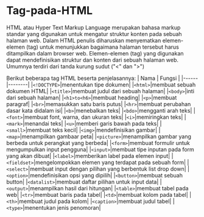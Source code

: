 # Tag-pada-HTML

HTML atau Hyper Text Markup Language merupakan bahasa markup standar yang digunakan untuk mengatur struktur konten pada sebuah halaman web. Dalam HTML penulis diharuskan menyematkan elemen-elemen (tag) untuk menunjukkan bagaimana halaman tersebut harus ditampilkan dalam browser web. Elemen-elemen (tag) yang digunakan dapat mendefinisikan struktur dan konten dari sebuah halaman web. Umumnya terdiri dari tanda kurung sudut ("<" dan ">")

Berikut beberapa tag HTML beserta penjelasannya:
| Nama | Fungsi |
|------|--------|
|`<!DOCTYPE>`|menentukan tipe dokumen|
|`<html>`|membuat sebuah dokumen HTML|
|`<title>`|membuat judul dari sebuah halaman|
|`<body>`|inti dari sebuah halaman|
|`<h1>to<h6>`|membuat heading|
|`<p>`|membuat paragraf|
|`<br>`|memasukkan satu baris putus|
|`<hr>`|membuat perubahan dasar kata didalam isi|
|`<b>`|menebalkan teks|
|`<bdo>`|mengganti arah teks|
|`<font>`|membuat font, warna, dan ukuran teks|
|`<i>`|memiringkan teks|
|`<mark>`|menandai teks|
|`<u>`|memberi garis bawah pada teks|
|`<small>`|membuat teks kecil|
|`<img>`|mendefinisikan gambar|
|`<map>`|menampilkan gambaar peta|
|`<picture>`|menampilkan gambar yang berbeda untuk perangkat yang berbeda|
|`<form>`|membuat formulir untuk mengumpulkan input pengguna|
|`<input>`|membuat tipe inputan pada form yang akan dibuat|
|`<label>`|memberikan label pada elemen input|
|`<fieldset>`|mengelompokkan elemen yang terdapat pada sebuah form|
|`<select>`|membuat input dengan pilihan yang berbentuk list drop down|
|`<option>`|mendefinisikan opsi yang dipilih|
|`<button>`|membuat sebuah button|
|`<datalist>`|membuat daftar pilihan untuk input data|
|`<output>`|menampilkan hasil dari hitungan|
|`<table>`|membuat tabel pada web|
|`<tr>`|membuat baris pada tabel|
|`<td>`|membuat kolom pada tabel|
|`<th>`|membuat judul pada kolom|
|`<caption>`|membuat judul tabel|
|`<type>`|menentukan jenis penomoran|
